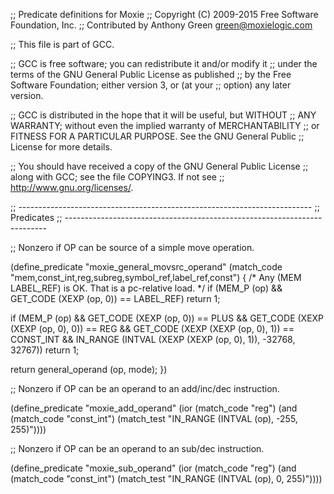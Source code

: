 ;; Predicate definitions for Moxie
;; Copyright (C) 2009-2015 Free Software Foundation, Inc.
;; Contributed by Anthony Green <green@moxielogic.com>

;; This file is part of GCC.

;; GCC is free software; you can redistribute it and/or modify it
;; under the terms of the GNU General Public License as published
;; by the Free Software Foundation; either version 3, or (at your
;; option) any later version.

;; GCC is distributed in the hope that it will be useful, but WITHOUT
;; ANY WARRANTY; without even the implied warranty of MERCHANTABILITY
;; or FITNESS FOR A PARTICULAR PURPOSE.  See the GNU General Public
;; License for more details.

;; You should have received a copy of the GNU General Public License
;; along with GCC; see the file COPYING3.  If not see
;; <http://www.gnu.org/licenses/>.

;; -------------------------------------------------------------------------
;; Predicates
;; -------------------------------------------------------------------------

;; Nonzero if OP can be source of a simple move operation.

(define_predicate "moxie_general_movsrc_operand"
  (match_code "mem,const_int,reg,subreg,symbol_ref,label_ref,const")
{
  /* Any (MEM LABEL_REF) is OK.  That is a pc-relative load.  */
  if (MEM_P (op) && GET_CODE (XEXP (op, 0)) == LABEL_REF)
    return 1;

  if (MEM_P (op)
      && GET_CODE (XEXP (op, 0)) == PLUS
      && GET_CODE (XEXP (XEXP (op, 0), 0)) == REG
      && GET_CODE (XEXP (XEXP (op, 0), 1)) == CONST_INT
      && IN_RANGE (INTVAL (XEXP (XEXP (op, 0), 1)), -32768, 32767))
    return 1;

  return general_operand (op, mode);
})

;; Nonzero if OP can be an operand to an add/inc/dec instruction.

(define_predicate "moxie_add_operand"
  (ior (match_code "reg")
       (and (match_code "const_int")
	    (match_test "IN_RANGE (INTVAL (op), -255, 255)"))))

;; Nonzero if OP can be an operand to an sub/dec instruction.

(define_predicate "moxie_sub_operand"
  (ior (match_code "reg")
       (and (match_code "const_int")
	    (match_test "IN_RANGE (INTVAL (op), 0, 255)"))))